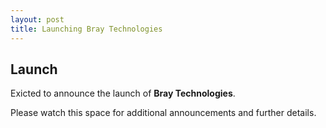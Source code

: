 ```yaml
---
layout: post
title: Launching Bray Technologies
---
```


## Launch

Exicted to announce the launch of **Bray Technologies**.

Please watch this space for additional announcements and further details.
